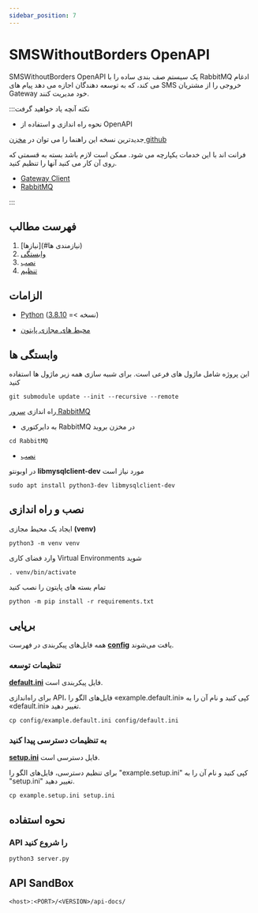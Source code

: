 ```yaml
---
sidebar_position: 7
---
```


# SMSWithoutBorders OpenAPI

SMSWithoutBorders OpenAPI یک سیستم صف بندی ساده را با RabbitMQ ادغام می کند، که به توسعه دهندگان اجازه می دهد پیام های SMS خروجی را از مشتریان Gateway خود مدیریت کنند.

:::نکته آنچه یاد خواهید گرفت

- نحوه راه اندازی و استفاده از OpenAPI

جدیدترین نسخه این راهنما را می توان در [ مخزن github](https://github.com/smswithoutborders/SMSWithoutBorders-OpenAPI)

فرانت اند با این خدمات یکپارچه می شود. ممکن است لازم باشد بسته به قسمتی که روی آن کار می کنید آنها را تنظیم کنید.

- [Gateway Client](https://github.com/smswithoutborders/SMSWithoutBorders-Gateway-Client)
- [RabbitMQ](https://github.com/smswithoutborders/SMSWithoutBorders-Product-deps-RabbitMQ)

:::

## فهرست مطالب

1. [نیازها](#نیازمندی ها)
2. [وابستگی](#وابستگی)
3. [نصب](#نصب)
4. [تنظیم](#setup)

## الزامات

- [Python](https://www.python.org/) (نسخه >= [3.8.10](https://www.python.org/downloads/release/python-3810/))

- [محیط های مجازی پایتون](https://docs.python.org/3/tutorial/venv.html)

## وابستگی ها

این پروژه شامل ماژول های فرعی است. برای شبیه سازی همه زیر ماژول ها استفاده کنید

```
git submodule update --init --recursive --remote
```

راه اندازی [سرور RabbitMQ](https://github.com/smswithoutborders/SMSWithoutBorders-Product-deps-RabbitMQ)

- به دایرکتوری RabbitMQ در مخزن بروید

```
cd RabbitMQ
```

- [نصب](https://github.com/smswithoutborders/SMSWithoutBorders-Product-deps-RabbitMQ#rabbitmq-for-openapi)

در اوبونتو **libmysqlclient-dev** مورد نیاز است

```
sudo apt install python3-dev libmysqlclient-dev
```

## نصب و راه اندازی

ایجاد یک محیط مجازی **(venv)**

```
python3 -m venv venv
```

وارد فضای کاری Virtual Environments شوید

```
. venv/bin/activate
```

تمام بسته های پایتون را نصب کنید

```
python -m pip install -r requirements.txt
```

## برپایی

همه فایل‌های پیکربندی در فهرست **[config](https://github.com/smswithoutborders/SMSWithoutBorders-OpenAPI/tree/main/config)** یافت می‌شوند.

### تنظیمات توسعه

**[default.ini](https://github.com/smswithoutborders/SMSWithoutBorders-OpenAPI/tree/main/config/example.default.ini)** فایل پیکربندی است.

برای راه‌اندازی API، فایل‌های الگو را «example.default.ini» کپی کنید و نام آن را به «default.ini» تغییر دهید.

```
cp config/example.default.ini config/default.ini
```

### به تنظیمات دسترسی پیدا کنید

**[setup.ini](https://github.com/smswithoutborders/SMSWithoutBorders-OpenAPI/tree/main/example.setup.ini)** فایل دسترسی است.

برای تنظیم دسترسی، فایل‌های الگو را "example.setup.ini" کپی کنید و نام آن را به "setup.ini" تغییر دهید.

```
cp example.setup.ini setup.ini
```

## نحوه استفاده

### API را شروع کنید

```bash
python3 server.py
```

## API SandBox

```
<host>:<PORT>/<VERSION>/api-docs/
```
